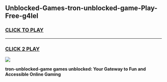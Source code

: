 
## Unblocked-Games-tron-unblocked-game-Play-Free-g4lel
<h3>
<a href="https://premium76.site?title=tron-unblocked-game&ref=21A">CLICK TO PLAY</a></h3>
<hr>

<h3>
<a href="https://premium76.site?title=tron-unblocked-game&ref=21A">CLICK 2 PLAY</a>
  
</h3>

<a href="https://premium76.site?title=tron-unblocked-game&ref=21A"><img src="https://clearcache.store/games.png"></a>


**tron-unblocked-game games unblocked: Your Gateway to Fun and Accessible Online Gaming**

